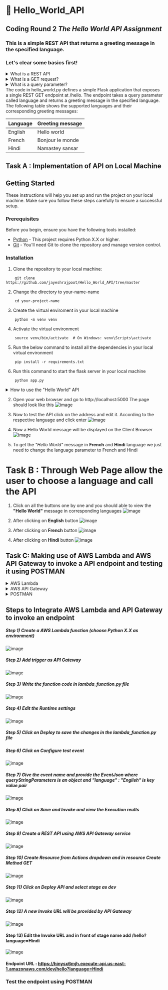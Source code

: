 # 📌 Hello_World_API
## Coding Round 2 _**The Hello World API Assignment**_
### This is a simple REST API that returns a greeting message in the specified language.
### Let's clear some basics first!
<details>

<summary>What is a REST API</summary>
A REST API is a way of accessing and interacting with data over the internet. REST stands for Representational 
State Transfer, and it is a set of architectural principles for designing web services.
</details>
<details><summary>What is a GET request?</summary>
A GET request is a HTTP request that is used to retrieve data from a server. The /hello endpoint in this API uses a GET request to get the greeting message for the specified language.
</details>
<details>
    <summary>What is a query parameter?</summary>
    A query parameter is a piece of information that is appended to the URL of a web request. The language query parameter in this API is used to specify the language of the greeting message.
</details>
The code in hello_world.py defines a simple Flask application that exposes a single REST GET endpoint at /hello. The endpoint takes a query parameter called language and returns a greeting message in the specified language. The following table shows the supported languages and their corresponding greeting messages:


| Language |    Greeting message |
|----------|   ------------------|
| English  |    Hello world      |
| French   |    Bonjour le monde | 
| Hindi	   |    Namastey sansar  |



## Task A : Implementation of API on Local Machine
## Getting Started

These instructions will help you set up and run the project on your local machine. Make sure you follow these steps carefully to ensure a successful setup.

### Prerequisites

Before you begin, ensure you have the following tools installed:

- [Python](https://www.python.org/downloads/) - This project requires Python X.X or higher.
- [Git](https://git-scm.com/downloads) - You'll need Git to clone the repository and manage version control.

### Installation

1. Clone the repository to your local machine:

```
    git clone https://github.com/jayeshrajpoot/Hello_World_API/tree/master
```
2. Change the directory to your-name-name
```
    cd your-project-name
```
3. Create the virtual enviroment in your local machine
```
    python -m venv venv
```
4. Activate the virtual environment
```
    source venv/bin/activate  # On Windows: venv\Scripts\activate
```
5. Run the below command to install all the dependencies in your local virtual environment
```
    pip install -r requirements.txt
```
6. Run this command to start the flask server in your local machine
```
    python app.py
```
<details>
    <summary>How to use the "Hello World" API</summary>
To use the "Hello World" API, you can use a web browser or a REST client.

To use a web browser, open the following URL in your browser:

http://localhost:5000/hello?language=English

The language parameter should be set to the language of the greeting message you want to receive. For example, to get a greeting message in French, you would use the following URL:

http://localhost:5000/hello?language=French

To use a REST client, you can use the following request:

GET http://localhost:5000/hello?language=English

The response will be a JSON object with the following structure:
{
"message": "Hello world"
}
</details>

2. Open your web browser and go to http://localhost:5000 The page should look like this
![image](https://github.com/jayeshrajpoot/Hello_World_API/assets/53878260/a78411d9-ae2c-408f-b31c-bf0f3b35f6d5)


3. Now to test the API click on the address and edit it. According to the respective language and click enter 
![image](https://github.com/jayeshrajpoot/Hello_World_API/assets/53878260/0df61883-0fdc-4e4c-9e55-1d9ad11620e4)

4. Now a Hello World message will be displayed on the Client Browser 
![image](https://github.com/jayeshrajpoot/Hello_World_API/assets/53878260/63c8bbd1-048a-4207-b5b9-6fdf73138d13)

6. To get the _"Hello World"_ message in **French** and **Hindi** language we just need to change the language parameter to French and Hindi
# Task B : Through Web Page allow the user to choose a language and call the API

1. Click on all the buttons one by one and you should able to view the **"Hello World"** message in corresponding languages
![image](https://github.com/jayeshrajpoot/Hello_World_API/assets/53878260/7e945047-101e-4ba4-8ada-02957e8a6f69)

2. After clicking on **English** button
![image](https://github.com/jayeshrajpoot/Hello_World_API/assets/53878260/33411b8b-aeb9-49b9-a5c2-42cc1ec942c4)

3. After clicking on **French** button
![image](https://github.com/jayeshrajpoot/Hello_World_API/assets/53878260/eb5c6650-0095-4434-962e-cc160f3a6584)

4. After clicking on **Hindi** button
![image](https://github.com/jayeshrajpoot/Hello_World_API/assets/53878260/94c0f396-f20e-42eb-b668-7f3a4c0dabe1)

## Task C: Making use of AWS Lambda and AWS API Gateway to invoke a API endpoint and testing it using POSTMAN  
<details>
    <summary>AWS Lambda</summary>
    AWS Lambda is a serverless computing service that allows you to run code without provisioning or managing servers. Lambda functions can be triggered by events, such as HTTP requests, database changes, or file uploads.
</details>
    <details>
    <summary>AWS API Gateway</summary>
    AWS API Gateway is a fully managed service that makes it easy to create, publish, maintain, monitor, and secure APIs. API Gateway can be used to expose your Lambda functions to the public or to other AWS services.
</details>
<details>
    <summary>POSTMAN</summary>
    POSTMAN is a popular API development and testing tool. POSTMAN allows you to send HTTP requests to APIs, view the response, and debug errors.
</details>

## Steps to Integrate AWS Lambda and API Gateway to invoke an endpoint 
##### Step 1) Create a AWS Lambda function (choose Python X.X as environment)
![image](https://github.com/jayeshrajpoot/Hello_World_API/assets/53878260/d1555cf0-8426-4129-9198-d12c36920408)

##### Step 2) Add trigger as API Gateway
![image](https://github.com/jayeshrajpoot/Hello_World_API/assets/53878260/8e077d45-d250-4b81-96e7-6fe02965b743)

##### Step 3) Write the function code in lambda_function.py file
![image](https://github.com/jayeshrajpoot/Hello_World_API/assets/53878260/bfe1a359-9006-4ae1-bfe7-aefe12c9e1a3)

##### Step 4) Edit the Runtime settings 
![image](https://github.com/jayeshrajpoot/Hello_World_API/assets/53878260/32a2a408-1426-4cfc-887f-d3ac0b9cd1c4)

##### Step 5) Click on Deploy to save the changes in the lambda_function.py file
##### Step 6) Click on Configure test event 
![image](https://github.com/jayeshrajpoot/Hello_World_API/assets/53878260/3bcdfe3a-df6f-4d7c-b413-b0f279a66e79)

##### Step 7) Give the event name and provide the EventJson where queryStringParameters is an object and "language" : "English" is key value pair
![image](https://github.com/jayeshrajpoot/Hello_World_API/assets/53878260/b1ac422b-5c5d-45f0-90db-222a720b76bc)

##### Step 8) Click on Save and Invoke and view the Execution reults
![image](https://github.com/jayeshrajpoot/Hello_World_API/assets/53878260/727f396b-c1b0-4188-880b-d6f2b42e3730)

##### Step 9) Create a REST API using AWS API Gateway service
![image](https://github.com/jayeshrajpoot/Hello_World_API/assets/53878260/c3fb2c53-b16e-4b49-8c8b-b0de736c1309)

##### Step 10) Create Resource from Actions dropdown and in resource Create Method GET
![image](https://github.com/jayeshrajpoot/Hello_World_API/assets/53878260/fd70c727-dd37-406e-8d1e-9db64aaecc18)

##### Step 11) Click on Deploy API and select stage as dev
![image](https://github.com/jayeshrajpoot/Hello_World_API/assets/53878260/5bb16688-5452-4312-98be-098fe1e57c3a)

##### Step 12) A new Invoke URL will be provided by API Gateway
![image](https://github.com/jayeshrajpoot/Hello_World_API/assets/53878260/9c2d5de9-8fb2-4cd2-b281-4556a73aa748)

#### Step 13) Edit the Invoke URL and in front of stage name add /hello?language=Hindi
![image](https://github.com/jayeshrajpoot/Hello_World_API/assets/53878260/31623908-4dcc-48d9-b2a5-e6786bb78355)

#### Endpoint URL : https://hinysx6mjh.execute-api.us-east-1.amazonaws.com/dev/hello?language=Hindi
### Test the endpoint using POSTMAN
